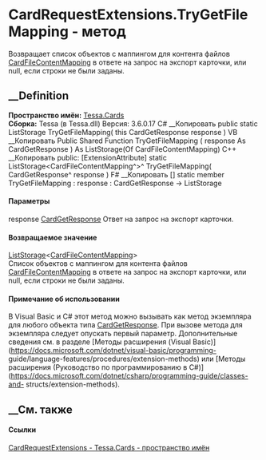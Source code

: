 # CardRequestExtensions.TryGetFileMapping - метод
Возвращает список объектов с маппингом для контента файлов
[CardFileContentMapping](T_Tessa_Cards_CardFileContentMapping.htm) в ответе на
запрос на экспорт карточки, или null, если строки не были заданы.
## __Definition
 **Пространство имён:** [Tessa.Cards](N_Tessa_Cards.htm)  
 **Сборка:** Tessa (в Tessa.dll) Версия: 3.6.0.17
C# __Копировать
     public static ListStorage<CardFileContentMapping> TryGetFileMapping(
    	this CardGetResponse response
    )
VB __Копировать
    <ExtensionAttribute>
    Public Shared Function TryGetFileMapping ( 
    	response As CardGetResponse
    ) As ListStorage(Of CardFileContentMapping)
C++ __Копировать
     public:
    [ExtensionAttribute]
    static ListStorage<CardFileContentMapping^>^ TryGetFileMapping(
    	CardGetResponse^ response
    )
F# __Копировать
     [<ExtensionAttribute>]
    static member TryGetFileMapping : 
            response : CardGetResponse -> ListStorage<CardFileContentMapping> 
#### Параметры
response [CardGetResponse](T_Tessa_Cards_CardGetResponse.htm)
    Ответ на запрос на экспорт карточки.
#### Возвращаемое значение
[ListStorage](T_Tessa_Platform_Storage_ListStorage_1.htm)<[CardFileContentMapping](T_Tessa_Cards_CardFileContentMapping.htm)>  
Список объектов с маппингом для контента файлов
[CardFileContentMapping](T_Tessa_Cards_CardFileContentMapping.htm) в ответе на
запрос на экспорт карточки, или null, если строки не были заданы.
#### Примечание об использовании
В Visual Basic и C# этот метод можно вызывать как метод экземпляра для любого
объекта типа [CardGetResponse](T_Tessa_Cards_CardGetResponse.htm). При вызове
метода для экземпляра следует опускать первый параметр. Дополнительные
сведения см. в разделе [Методы расширения (Visual
Basic)](https://docs.microsoft.com/dotnet/visual-basic/programming-
guide/language-features/procedures/extension-methods) или [Методы расширения
(Руководство по программированию в
C#)](https://docs.microsoft.com/dotnet/csharp/programming-guide/classes-and-
structs/extension-methods).
##  __См. также
#### Ссылки
[CardRequestExtensions - ](T_Tessa_Cards_CardRequestExtensions.htm)
[Tessa.Cards - пространство имён](N_Tessa_Cards.htm)
